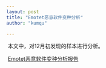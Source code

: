 ```yaml
---
layout: post
title: "Emotet恶意软件变种分析"
author: "kumqu"

---
```


​		本文中，对12月初发现的样本进行分析。

​	    [Emotet恶意软件变种分析报告](https://github.com/kumqu/kumqu.github.io/raw/master/assets/2019-12-12/Emotet%E6%81%B6%E6%84%8F%E8%BD%AF%E4%BB%B6%E5%8F%98%E7%A7%8D%E5%88%86%E6%9E%90.docx)


